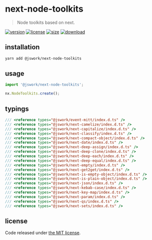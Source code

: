 # next-node-toolkits
> Node toolkits based on next.

[![version][version-image]][version-url]
[![license][license-image]][license-url]
[![size][size-image]][size-url]
[![download][download-image]][download-url]

## installation
```bash
yarn add @jswork/next-node-toolkits
```

## usage
```js
import '@jswork/next-node-toolkits';

nx.NodeToolkits.create();
```

## typings
```ts
/// <reference types="@jswork/event-mitt/index.d.ts" />
/// <reference types="@jswork/next-camelize/index.d.ts" />
/// <reference types="@jswork/next-capitalize/index.d.ts" />
/// <reference types="@jswork/next-classify/index.d.ts" />
/// <reference types="@jswork/next-compact-object/index.d.ts" />
/// <reference types="@jswork/next-date/index.d.ts" />
/// <reference types="@jswork/next-deep-assign/index.d.ts" />
/// <reference types="@jswork/next-deep-clone/index.d.ts" />
/// <reference types="@jswork/next-deep-each/index.d.ts" />
/// <reference types="@jswork/next-deep-equal/index.d.ts" />
/// <reference types="@jswork/next-empty/index.d.ts" />
/// <reference types="@jswork/next-get2get/index.d.ts" />
/// <reference types="@jswork/next-is-empty-object/index.d.ts" />
/// <reference types="@jswork/next-is-plain-object/index.d.ts" />
/// <reference types="@jswork/next-json/index.d.ts" />
/// <reference types="@jswork/next-kebab-case/index.d.ts" />
/// <reference types="@jswork/next-key-map/index.d.ts" />
/// <reference types="@jswork/next-param/index.d.ts" />
/// <reference types="@jswork/next-qs/index.d.ts" />
/// <reference types="@jswork/next-sets/index.d.ts" />
```

## license
Code released under [the MIT license](https://github.com/afeiship/next-node-toolkits/blob/master/LICENSE.txt).

[version-image]: https://img.shields.io/npm/v/@jswork/next-node-toolkits
[version-url]: https://npmjs.org/package/@jswork/next-node-toolkits

[license-image]: https://img.shields.io/npm/l/@jswork/next-node-toolkits
[license-url]: https://github.com/afeiship/next-node-toolkits/blob/master/LICENSE.txt

[size-image]: https://img.shields.io/bundlephobia/minzip/@jswork/next-node-toolkits
[size-url]: https://github.com/afeiship/next-node-toolkits/blob/master/dist/next-node-toolkits.min.js

[download-image]: https://img.shields.io/npm/dm/@jswork/next-node-toolkits
[download-url]: https://www.npmjs.com/package/@jswork/next-node-toolkits
